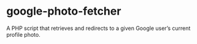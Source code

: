 google-photo-fetcher
====================

A PHP script that retrieves and redirects to a given Google user’s current profile photo.
